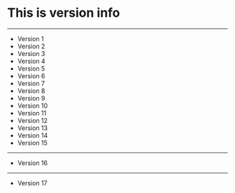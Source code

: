 
# This is version info
---
* Version 1
* Version 2
* Version 3
* Version 4
* Version 5
* Version 6
* Version 7
* Version 8
* Version 9
* Version 10
* Version 11
* Version 12
* Version 13
* Version 14
* Version 15
---
* Version 16
---
* Version 17
